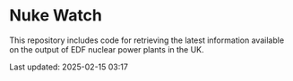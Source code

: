 # Nuke Watch

This repository includes code for retrieving the latest information available on the output of EDF nuclear power plants in the UK.

Last updated: 2025-02-15 03:17